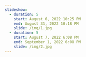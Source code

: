 ```yaml
---
slideshow:
  - duration: 5
    start: August 6, 2022 10:25 PM
    end: August 31, 2022 10:18 PM
    slide: /img/1.jpg
  - duration: 5
    start: August 7, 2022 6:08 PM
    end: September 1, 2022 6:08 PM
    slide: /img/2.jpg
---
```

